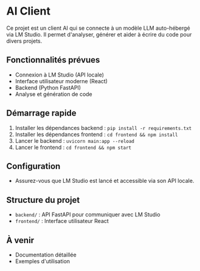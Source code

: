 # AI Client

Ce projet est un client AI qui se connecte à un modèle LLM auto-hébergé via LM Studio. Il permet d'analyser, générer et aider à écrire du code pour divers projets.

## Fonctionnalités prévues
- Connexion à LM Studio (API locale)
- Interface utilisateur moderne (React)
- Backend (Python FastAPI)
- Analyse et génération de code

## Démarrage rapide
1. Installer les dépendances backend : `pip install -r requirements.txt`
2. Installer les dépendances frontend : `cd frontend && npm install`
3. Lancer le backend : `uvicorn main:app --reload`
4. Lancer le frontend : `cd frontend && npm start`

## Configuration
- Assurez-vous que LM Studio est lancé et accessible via son API locale.

## Structure du projet
- `backend/` : API FastAPI pour communiquer avec LM Studio
- `frontend/` : Interface utilisateur React

## À venir
- Documentation détaillée
- Exemples d'utilisation
